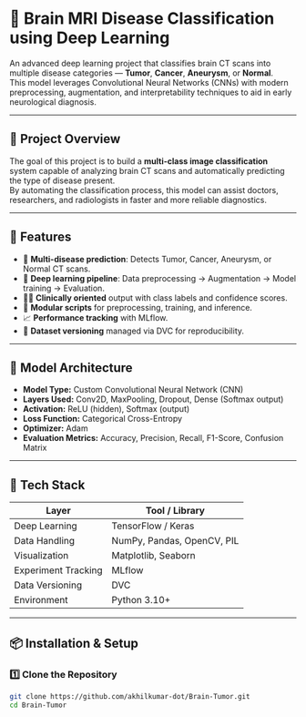 # 🧠 Brain MRI Disease Classification using Deep Learning

An advanced deep learning project that classifies brain CT scans into multiple disease categories — **Tumor**, **Cancer**, **Aneurysm**, or **Normal**.  
This model leverages Convolutional Neural Networks (CNNs) with modern preprocessing, augmentation, and interpretability techniques to aid in early neurological diagnosis.

---

## 🎯 Project Overview

The goal of this project is to build a **multi-class image classification** system capable of analyzing brain CT scans and automatically predicting the type of disease present.  
By automating the classification process, this model can assist doctors, researchers, and radiologists in faster and more reliable diagnostics.

---

## 🧩 Features

- 🧠 **Multi-disease prediction**: Detects Tumor, Cancer, Aneurysm, or Normal CT scans.  
- 🧮 **Deep learning pipeline**: Data preprocessing → Augmentation → Model training → Evaluation.  
- 🧑‍⚕️ **Clinically oriented** output with class labels and confidence scores.  
- 🧰 **Modular scripts** for preprocessing, training, and inference.  
- 📈 **Performance tracking** with MLflow.  
- 🧾 **Dataset versioning** managed via DVC for reproducibility.  

---

## 🧠 Model Architecture

- **Model Type:** Custom Convolutional Neural Network (CNN)  
- **Layers Used:** Conv2D, MaxPooling, Dropout, Dense (Softmax output)  
- **Activation:** ReLU (hidden), Softmax (output)  
- **Loss Function:** Categorical Cross-Entropy  
- **Optimizer:** Adam  
- **Evaluation Metrics:** Accuracy, Precision, Recall, F1-Score, Confusion Matrix  

---

## 🧰 Tech Stack

| Layer | Tool / Library |
|-------|----------------|
| Deep Learning | TensorFlow / Keras |
| Data Handling | NumPy, Pandas, OpenCV, PIL |
| Visualization | Matplotlib, Seaborn |
| Experiment Tracking | MLflow |
| Data Versioning | DVC |
| Environment | Python 3.10+ |

---

## 📦 Installation & Setup

### 1️⃣ Clone the Repository
```bash
git clone https://github.com/akhilkumar-dot/Brain-Tumor.git
cd Brain-Tumor
